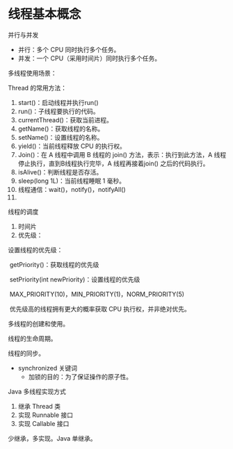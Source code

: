 # 线程基本概念

并行与并发

- 并行：多个 CPU 同时执行多个任务。
- 并发：一个 CPU（采用时间片）同时执行多个任务。

多线程使用场景：



Thread 的常用方法：

1. start()：启动线程并执行run() 
2. run()：子线程要执行的代码。
3. currentThread()：获取当前进程。
4. getName()：获取线程的名称。
5. setName()：设置线程的名称。
6. yield()：当前线程释放 CPU 的执行权。
7. Join()：在 A 线程中调用 B 线程的 join() 方法，表示：执行到此方法，A 线程停止执行，直到B线程执行完毕，A 线程再接着join() 之后的代码执行。
8. isAlive()：判断线程是否存活。
9. sleep(long 1L)：当前线程睡眠 1 毫秒。
10. 线程通信：wait()，notify()，notifyAll()
11. 



线程的调度

1. 时间片
2. 优先级：

设置线程的优先级：

​	getPriority()：获取线程的优先级

​	setPriority(int newPriority)：设置线程的优先级

​			MAX_PRIORITY(10)，MIN_PRIORITY(1)，NORM_PRIORITY(5)

​	优先级高的线程拥有更大的概率获取 CPU 执行权，并非绝对优先。





多线程的创建和使用。

线程的生命周期。

线程的同步。





- synchronized 关键词
  - 加锁的目的：为了保证操作的原子性。



Java 多线程实现方式

1. 继承 Thread 类
2. 实现 Runnable 接口
3. 实现 Callable 接口

少继承，多实现。Java  单继承。

